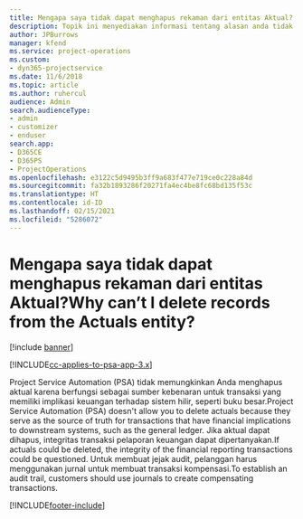 ```yaml
---
title: Mengapa saya tidak dapat menghapus rekaman dari entitas Aktual?
description: Topik ini menyediakan informasi tentang alasan anda tidak dapat menghapus rekaman dari entitas aktual.
author: JPBurrows
manager: kfend
ms.service: project-operations
ms.custom:
- dyn365-projectservice
ms.date: 11/6/2018
ms.topic: article
ms.author: ruhercul
audience: Admin
search.audienceType:
- admin
- customizer
- enduser
search.app:
- D365CE
- D365PS
- ProjectOperations
ms.openlocfilehash: e3122c5d9495b3ff9a683f477e719ce0c228a84d
ms.sourcegitcommit: fa32b1893286f20271fa4ec4be8fc68bd135f53c
ms.translationtype: HT
ms.contentlocale: id-ID
ms.lasthandoff: 02/15/2021
ms.locfileid: "5286072"
---
```

# <a name="why-cant-i-delete-records-from-the-actuals-entity"></a><span data-ttu-id="ca206-103">Mengapa saya tidak dapat menghapus rekaman dari entitas Aktual?</span><span class="sxs-lookup"><span data-stu-id="ca206-103">Why can’t I delete records from the Actuals entity?</span></span>

[!include [banner](../includes/psa-now-project-operations.md)]

[!INCLUDE[cc-applies-to-psa-app-3.x](../includes/cc-applies-to-psa-app-3x.md)]

<span data-ttu-id="ca206-104">Project Service Automation (PSA) tidak memungkinkan Anda menghapus aktual karena berfungsi sebagai sumber kebenaran untuk transaksi yang memiliki implikasi keuangan terhadap sistem hilir, seperti buku besar.</span><span class="sxs-lookup"><span data-stu-id="ca206-104">Project Service Automation (PSA) doesn't allow you to delete actuals because they serve as the source of truth for transactions that have financial implications to downstream systems, such as the general ledger.</span></span> <span data-ttu-id="ca206-105">Jika aktual dapat dihapus, integritas transaksi pelaporan keuangan dapat dipertanyakan.</span><span class="sxs-lookup"><span data-stu-id="ca206-105">If actuals could be deleted, the integrity of the financial reporting transactions could be questioned.</span></span> <span data-ttu-id="ca206-106">Untuk membuat jejak audit, pelanggan harus menggunakan jurnal untuk membuat transaksi kompensasi.</span><span class="sxs-lookup"><span data-stu-id="ca206-106">To establish an audit trail, customers should use journals to create compensating transactions.</span></span>



[!INCLUDE[footer-include](../includes/footer-banner.md)]